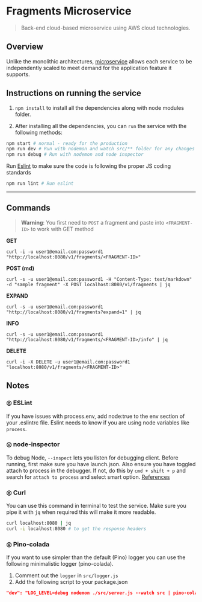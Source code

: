 # Fragments Microservice

> Back-end cloud-based microservice using AWS cloud technologies.

## Overview

Unlike the monolithic architectures, [microservice](https://aws.amazon.com/microservices/) allows each service to be independently scaled to meet demand for the application feature it supports.

## Instructions on running the service

1. `npm install` to install all the dependencies along with node modules folder.

2. After installing all the dependencies, you can `run` the service with the following methods:

```sh
npm start # normal - ready for the production
npm run dev # Run with nodemon and watch src/** folder for any changes
npm run debug # Run with nodemon and node inspector
```

Run [Eslint](https://eslint.org/docs/latest/user-guide/getting-started) to make sure the code is following the proper JS coding standards

```sh
npm run lint # Run eslint
```

---

## Commands

> **Warning**: You first need to `POST` a fragment and paste into `<FRAGMENT-ID>` to work with GET method

**GET**

` curl -i -u user1@email.com:password1 "http://localhost:8080/v1/fragments/<FRAGMENT-ID>" `

**POST (md)**

` curl -s -u user1@email.com:password1 -H "Content-Type: text/markdown" -d "sample fragment" -X POST localhost:8080/v1/fragments | jq `

**EXPAND**

` curl -s -u user1@email.com:password1 "http://localhost:8080/v1/fragments?expand=1" | jq `

**INFO**

` curl -s -u user1@email.com:password1 "http://localhost:8080/v1/fragments/<FRAGMENT-ID>/info" | jq `

**DELETE**

` curl -i -X DELETE -u user1@email.com:password1 "localhost:8080/v1/fragments/<FRAGMENT-ID>" ` 


## Notes

### ◎ ESLint

If you have issues with process.env, add node:true to the env section of your .eslintrc file. Eslint needs to know if you are using node variables like `process`.

### ◎ node-inspector

To debug Node, `--inspect` lets you listen for debugging client.
Before running, first make sure you have launch.json. Also ensure you have toggled attach to process in the debugger. If not, do this by `cmd + shift + p` and search for `attach to process` and select smart option. [References](https://code.visualstudio.com/docs/nodejs/nodejs-debugging)

### ◎ Curl

You can use this command in terminal to test the service. Make sure you pipe it with `jq` when required this will make it more readable.

```sh
curl localhost:8080 | jq
curl -i localhost:8080 # to get the response headers
```

### ◎ Pino-colada

If you want to use simpler than the default (Pino) logger you can use the following minimalistic logger (pino-colada).

1. Comment out the `logger` in `src/logger.js`
2. Add the following script to your package.json

```json
"dev": "LOG_LEVEL=debug nodemon ./src/server.js --watch src | pino-colada"
```
